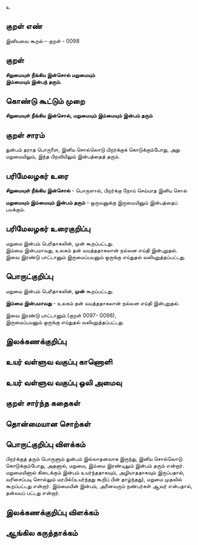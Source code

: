 உ

## குறள் எண் 

இனியவை கூறல் – குறள் - 0098  

## குறள் 

**சிறுமையுள் நீங்கிய இன்சொல் மறுமையும்  
இம்மையும் இன்பந் தரும்.** 

## கொண்டு கூட்டும் முறை

**சிறுமையுள் நீங்கிய இன்சொல், மறுமையும் இம்மையும் இன்பம் தரும்** 

## குறள் சாரம் 

துன்பம் தராத பொருளை, இனிய சொல்லொடு பிறர்க்குக் கொடுக்கும்போது, அது மறுமையிலும், இந்த பிறவியிலும் இன்பத்தைத் தரும்.

## பரிமேலழகர் உரை

**சிறுமையுள் நீங்கிய இன்சொல்** - பொருளால், பிறர்க்கு நோய் செய்யாத இனிய சொல்  

**மறுமையும் இம்மையும் இன்பம் தரும்** - ஒருவனுக்கு இருமையினும் இன்பத்தைப் பயக்கும். 

## பரிமேலழகர் உரைகுறிப்பு   

மறுமை இன்பம் பெரிதாகலின், முன் கூறப்பட்டது.  
இம்மை இன்பமாவது, உலகம் தன் வயத்ததாகலான் நல்லன எய்தி இன்புறுதல்.  
இவை இரண்டு பாட்டானும் இருமைப்பயனும் ஒருங்கு எய்துதல் வலியுறுத்தப்பட்டது.   

## பொருட்குறிப்பு 

மறுமை இன்பம் பெரிதாகலின், **முன்** கூறப்பட்டது.  

**இம்மை இன்பமாவது** - உலகம் தன் வயத்ததாகலான் நல்லன எய்தி இன்புறுதல். 

இவை இரண்டு பாட்டானும் (குறள் 0097- 0098),  
இருமைப்பயனும் ஒருங்கு எய்துதல் வலியுறுத்தப்பட்டது. 

## இலக்கணக்குறிப்பு  


## உயர் வள்ளுவ வகுப்பு காணொளி


## உயர் வள்ளுவ வகுப்பு ஒலி அமைவு 

 
## குறள் சார்ந்த கதைகள் 


## தொன்மையான சொற்கள்


## பொருட்குறிப்பு விளக்கம்

பிறர்க்குத் தரும் பொருளும் துன்பம் இல்லாதனவாக இருந்து, இனிய சொல்லொடு கொடுக்கும்போது, அதனால், மறுமை, இம்மை இரண்டிலும் இன்பம் தரும் என்றார். மறுமையினால் கிடைக்கும் இன்பம் உயர்ந்ததாகவும், அழியாததாகவும் இருப்பதால், வரிசைப்படி சொல்லும் மரபில்(உயர்ந்தது கூறிப் பின் தாழ்ந்தது), மறுமை முதலில் கூறப்பட்டது என்றார். இம்மையின் இன்பம், அனைவரும் நண்பர்கள் ஆவர் என்பதால், தன்வயப் பட்டது என்றார். 

## இலக்கணக்குறிப்பு விளக்கம்


## ஆங்கில கருத்தாக்கம் 



